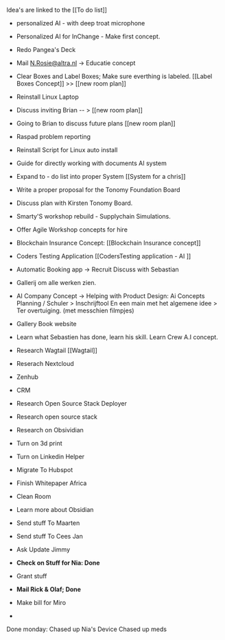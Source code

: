 Idea's are linked to the [[To do list]]

- personalized AI - with deep troat microphone
- Personalized AI for InChange - Make first concept. 
- Redo Pangea's Deck
- Mail N.Rosie@altra.nl -> Educatie concept
- Clear Boxes and Label Boxes; Make sure everthing is labeled. [[Label Boxes Concept]] >> [[new room plan]]
- Reinstall Linux Laptop
-  Discuss inviting Brian -- > [[new room plan]]
- Going to Brian to discuss future plans [[new room plan]]
- Raspad problem reporting
- Reinstall Script for Linux auto install
- Guide for directly working with documents AI system
- Expand to - do list into proper System [[System for a chris]]
- Write a proper proposal for the Tonomy Foundation Board 
- Discuss plan with Kirsten Tonomy Board.
- Smarty'S workshop rebuild - Supplychain Simulations. 
- Offer Agile Workshop concepts for hire
- Blockchain Insurance Concept: [[Blockchain Insurance concept]]
- Coders Testing Application [[CodersTesting application - AI ]]
- Automatic Booking app -> Recruit Discuss with Sebastian
-  Gallerij om alle werken zien.
- AI Company Concept -> Helping with Product Design: Ai Concepts
Planning / Schuler > Inschrijftool
En een main met het algemene idee > Ter overtuiging.
(met messchien filmpjes)
- Gallery Book website
- Learn what Sebastien has done, learn his skill. Learn Crew A.I concept.
- Research Wagtail [[Wagtail]]
- Reserach Nextcloud
- Zenhub
- CRM
- Research Open Source Stack Deployer
- Research open source stack
- Research on Obsividian
- Turn on 3d print
- Turn on Linkedin Helper
- Migrate To Hubspot

- Finish Whitepaper Africa
- Clean Room
- Learn more about Obsidian
- Send stuff To Maarten
- Send stuff To Cees Jan
- Ask Update Jimmy
- **Check on Stuff for Nia: Done**
- Grant stuff
- **Mail Rick & Olaf; Done**
- Make bill for Miro
-


Done monday:
Chased up Nia's Device
Chased up meds
